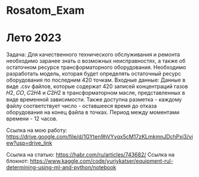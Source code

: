 # Rosatom_Exam
# Лето 2023
Задача: 
Для качественного технического обслуживания и ремонта необходимо заранее знать о возможных неисправностях, а также об остаточном ресурсе трансформаторного оборудования. Необходимо разработать модель, которая будет определять остаточный ресурс оборудования по последним 420 точкам.
Входные данные:
Данные в виде .csv файлов, которые содержат 420 записей концентраций газов 𝐻2, 𝐶𝑂, 𝐶2𝐻4 и 𝐶2𝐻2 в трансформаторном масле, представленных в виде временной зависимости. Также доступна разметка - каждому файлу соответствует число - оставшееся время до отказа оборудования на конец файла в точках. Период между моментами времени - 12 часов.

Ссылка на мою работу: https://drive.google.com/file/d/1GYten9hVYvqx5cM17zKLmkmnJDchPxj3/view?usp=drive_link


Ссылка на статью: https://habr.com/ru/articles/743682/
Ссылка на блокнот: https://www.kaggle.com/code/yuriykatser/equipment-rul-determining-using-ml-and-python/notebook
